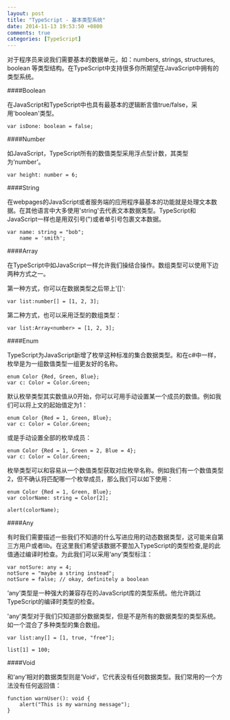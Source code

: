 ```yaml
---
layout: post
title: "TypeScript - 基本类型系统"
date: 2014-11-13 19:53:50 +0800
comments: true
categories: [TypeScript]
---
```

对于程序员来说我们需要基本的数据单元，如：numbers, strings, structures, boolean 等类型结构。在TypeScript中支持很多你所期望在JavaScript中拥有的类型系统。

####Boolean

在JavaScript和TypeScript中也具有最基本的逻辑断言值true/false，采用'boolean'类型。

	var isDone: boolean = false;

####Number

如JavaScript，TypeScript所有的数值类型采用浮点型计数，其类型为‘number’。

	var height: number = 6;

####String

在webpages的JavaScript或者服务端的应用程序最基本的功能就是处理文本数据。在其他语言中大多使用'string'去代表文本数据类型。TypeScript和JavaScript一样也是用双引号(")或者单引号包裹文本数据。

	var name: string = "bob";
		name = 'smith';

####Array

在TypeScript中如JavaScript一样允许我们操结合操作。数组类型可以使用下边两种方式之一。

第一种方式，你可以在数据类型之后带上'[]':

	var list:number[] = [1, 2, 3];

第二种方式，也可以采用泛型的数组类型：

	var list:Array<number> = [1, 2, 3];

####Enum

TypeScript为JavaScript新增了枚举这种标准的集合数据类型。和在c#中一样，枚举是为一组数值类型一组更友好的名称。

	enum Color {Red, Green, Blue};
	var c: Color = Color.Green;

默认枚举类型其实数值从0开始，你可以可用手动设置某一个成员的数值。例如我们可以将上文的起始值定为1：

	enum Color {Red = 1, Green, Blue};
	var c: Color = Color.Green;

或是手动设置全部的枚举成员：

	enum Color {Red = 1, Green = 2, Blue = 4};
	var c: Color = Color.Green;

枚举类型可以和容易从一个数值类型获取对应枚举名称。例如我们有一个数值类型2，但不确认将匹配哪一个枚举成员，那么我们可以如下使用：

	enum Color {Red = 1, Green, Blue};
	var colorName: string = Color[2];

	alert(colorName);

####Any

有时我们需要描述一些我们不知道的什么写进应用的动态数据类型，这可能来自第三方用户或者lib。在这里我们希望该数据不要加入TypeScript的类型检查,是的此值通过编译时检查。为此我们可以采用‘any’类型标注：

	var notSure: any = 4;
	notSure = "maybe a string instead";
	notSure = false; // okay, definitely a boolean

‘any’类型是一种强大的兼容存在的JavaScript库的类型系统。他允许跳过TypeScript的编译时类型的检查。

'any'类型对于我们只知道部分数据类型，但是不是所有的数据类型的类型系统。如一个混合了多种类型的集合数组。

	var list:any[] = [1, true, "free"];

	list[1] = 100;

####Void

和‘any’相对的数据类型则是’Void‘，它代表没有任何数据类型。我们常用的一个方法没有任何返回值：

	function warnUser(): void {
	    alert("This is my warning message");
	}